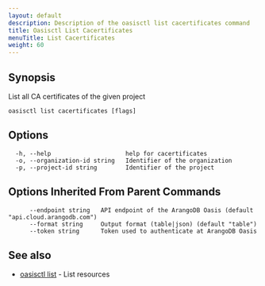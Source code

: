 ```yaml
---
layout: default
description: Description of the oasisctl list cacertificates command
title: Oasisctl List Cacertificates
menuTitle: List Cacertificates
weight: 60
---
```

## Synopsis
List all CA certificates of the given project

```
oasisctl list cacertificates [flags]
```

## Options
```
  -h, --help                     help for cacertificates
  -o, --organization-id string   Identifier of the organization
  -p, --project-id string        Identifier of the project
```

## Options Inherited From Parent Commands
```
      --endpoint string   API endpoint of the ArangoDB Oasis (default "api.cloud.arangodb.com")
      --format string     Output format (table|json) (default "table")
      --token string      Token used to authenticate at ArangoDB Oasis
```

## See also
* [oasisctl list](_index.md)	 - List resources

